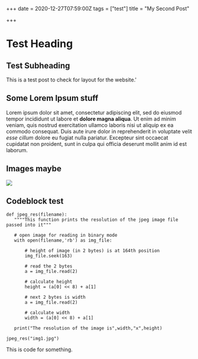 +++
date = 2020-12-27T07:59:00Z
tags = ["test"]
title = "My Second Post"

+++
# Test Heading

## Test Subheading

This is a test post to check for layout for the website.'

## Some Lorem Ipsum stuff

Lorem ipsum dolor sit amet, consectetur adipiscing elit, sed do eiusmod tempor incididunt ut labore et **dolore magna aliqua**. Ut enim ad minim veniam, quis nostrud exercitation ullamco laboris nisi ut aliquip ex ea commodo consequat. Duis aute irure dolor in reprehenderit in voluptate velit _esse cillum_ dolore eu fugiat nulla pariatur. Excepteur sint occaecat cupidatat non proident, sunt in culpa qui officia deserunt mollit anim id est laborum.

## Images maybe

![](/uploads/ranaface.jpg)

## Codeblock test

    def jpeg_res(filename):
       """"This function prints the resolution of the jpeg image file passed into it"""
    
       # open image for reading in binary mode
       with open(filename,'rb') as img_file:
    
           # height of image (in 2 bytes) is at 164th position
           img_file.seek(163)
    
           # read the 2 bytes
           a = img_file.read(2)
    
           # calculate height
           height = (a[0] << 8) + a[1]
    
           # next 2 bytes is width
           a = img_file.read(2)
    
           # calculate width
           width = (a[0] << 8) + a[1]
    
       print("The resolution of the image is",width,"x",height)
    
    jpeg_res("img1.jpg")

This is code for something.